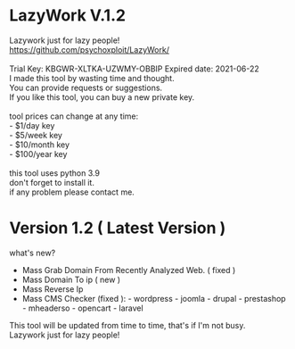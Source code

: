 # LazyWork V.1.2
Lazywork just for lazy people!</br>
https://github.com/psychoxploit/LazyWork/</br>
<br/>
Trial Key: KBGWR-XLTKA-UZWMY-OBBIP
Expired date: 2021-06-22
</br>
I made this tool by wasting time and thought.</br>
You can provide requests or suggestions.</br>
If you like this tool, you can buy a new private key.</br>
</br>
tool prices can change at any time:</br>
        - $1/day key</br>
        - $5/week key</br>
        - $10/month key</br>
        - $100/year key</br>
</br>
this tool uses python 3.9</br>
don't forget to install it.</br>
if any problem please contact me.</br>

# Version 1.2 ( Latest Version )
what's new?
- Mass Grab Domain From Recently Analyzed Web. ( fixed )
- Mass Domain To ip ( new )
- Mass Reverse Ip
- Mass CMS Checker (fixed ):
        - wordpress
        - joomla
        - drupal
        - prestashop
        - mheaderso
        - opencart
        - laravel

This tool will be updated from time to time, that's if I'm not busy.</br>
Lazywork just for lazy people!</br>
